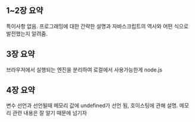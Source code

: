 ## 1~2장 요약

특이사항 없음. 프로그래밍에 대한 간략한 설명과 자바스크립트의 역사와 어떤 식으로 발전했는지 알려줌. 

## 3장 요약

브라우저에서 실행되는 엔진을 분리하여 로컬에서 사용가능한게 node.js

## 4장 요약

변수 선언과 선언될때 메모리 값에 undefined가 선언 됨, 호이스팅에 관해 설명.
메모리 관련 내용은 잘 알기 때문에 넘기자


